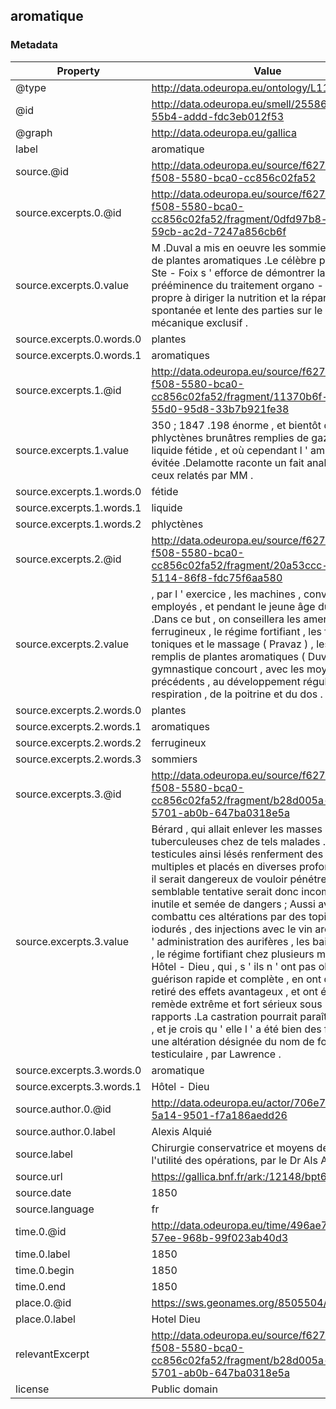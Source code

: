 ## aromatique

### Metadata

| Property | Value |
| -------- | ----- |
| @type | http://data.odeuropa.eu/ontology/L11_Smell |
| @id | http://data.odeuropa.eu/smell/25586ce6-f591-55b4-addd-fdc3eb012f53 |
| @graph | http://data.odeuropa.eu/gallica |
| label | aromatique |
| source.@id | http://data.odeuropa.eu/source/f627e6dd-f508-5580-bca0-cc856c02fa52 |
| source.excerpts.0.@id | http://data.odeuropa.eu/source/f627e6dd-f508-5580-bca0-cc856c02fa52/fragment/0dfd97b8-c8a0-59cb-ac2d-7247a856cb6f |
| source.excerpts.0.value | M .Duval a mis en oeuvre les sommiers remplis de plantes aromatiques .Le célèbre praticien de Ste - Foix s ' efforce de démontrer la prééminence du traitement organo - plastique , propre à diriger la nutrition et la réparation spontanée et lente des parties sur le système mécanique exclusif . |
| source.excerpts.0.words.0 | plantes |
| source.excerpts.0.words.1 | aromatiques |
| source.excerpts.1.@id | http://data.odeuropa.eu/source/f627e6dd-f508-5580-bca0-cc856c02fa52/fragment/11370b6f-4394-55d0-95d8-33b7b921fe38 |
| source.excerpts.1.value | 350 ; 1847 .198 énorme , et bientôt de phlyctènes brunâtres remplies de gaz et d ' un liquide fétide , et où cependant l ' amputation fut évitée .Delamotte raconte un fait analogue à ceux relatés par MM . |
| source.excerpts.1.words.0 | fétide |
| source.excerpts.1.words.1 | liquide |
| source.excerpts.1.words.2 | phlyctènes |
| source.excerpts.2.@id | http://data.odeuropa.eu/source/f627e6dd-f508-5580-bca0-cc856c02fa52/fragment/20a53ccc-21fb-5114-86f8-fdc75f6aa580 |
| source.excerpts.2.value | , par l ' exercice , les machines , convenablement employés , et pendant le jeune âge du sujet .Dans ce but , on conseillera les amers , les ferrugineux , le régime fortifiant , les frictions toniques et le massage ( Pravaz ) , les sommiers remplis de plantes aromatiques ( Duval ) .La gymnastique concourt , avec les moyens précédents , au développement régulier de la respiration , de la poitrine et du dos . |
| source.excerpts.2.words.0 | plantes |
| source.excerpts.2.words.1 | aromatiques |
| source.excerpts.2.words.2 | ferrugineux |
| source.excerpts.2.words.3 | sommiers |
| source.excerpts.3.@id | http://data.odeuropa.eu/source/f627e6dd-f508-5580-bca0-cc856c02fa52/fragment/b28d005a-f3ef-5701-ab0b-647ba0318e5a |
| source.excerpts.3.value | Bérard , qui allait enlever les masses tuberculeuses chez de tels malades .Les testicules ainsi lésés renferment des tubercules multiples et placés en diverses profondeurs qu ' il serait dangereux de vouloir pénétrer : une semblable tentative serait donc incomplète , inutile et semée de dangers ; Aussi avons - nous combattu ces altérations par des topiques iodurés , des injections avec le vin aromatique , l ' administration des aurifères , les bains toniques , le régime fortifiant chez plusieurs malades de l ' Hôtel - Dieu , qui , s ' ils n ' ont pas obtenu une guérison rapide et complète , en ont du moins retiré des effets avantageux , et ont évité un remède extrême et fort sérieux sous plusieurs rapports .La castration pourrait paraître réclamée , et je crois qu ' elle l ' a été bien des fois pour une altération désignée du nom de fongus testiculaire , par Lawrence . |
| source.excerpts.3.words.0 | aromatique |
| source.excerpts.3.words.1 | Hôtel - Dieu |
| source.author.0.@id | http://data.odeuropa.eu/actor/706e7e96-0ca3-5a14-9501-f7a186aedd26 |
| source.author.0.label | Alexis  Alquié |
| source.label | Chirurgie conservatrice et moyens de restreindre l'utilité des opérations, par le Dr Als Alquié,... |
| source.url | https://gallica.bnf.fr/ark:/12148/bpt6k5732478g |
| source.date | 1850 |
| source.language | fr |
| time.0.@id | http://data.odeuropa.eu/time/496ae7dc-ed8e-57ee-968b-99f023ab40d3 |
| time.0.label | 1850 |
| time.0.begin | 1850 |
| time.0.end | 1850 |
| place.0.@id | https://sws.geonames.org/8505504/ |
| place.0.label | Hotel Dieu |
| relevantExcerpt | http://data.odeuropa.eu/source/f627e6dd-f508-5580-bca0-cc856c02fa52/fragment/b28d005a-f3ef-5701-ab0b-647ba0318e5a |
| license | Public domain |

